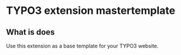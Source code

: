 # TYPO3 extension mastertemplate

## What is does

Use this extension as a base template for your TYPO3 website.

